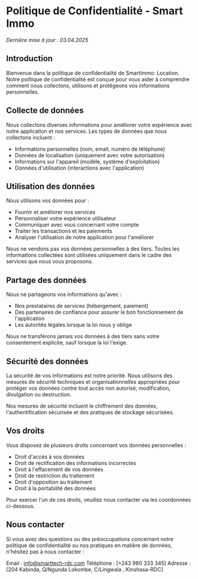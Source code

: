 # Politique de Confidentialité - Smart Immo

_Dernière mise à jour : 03.04.2025_

## Introduction

Bienvenue dans la politique de confidentialité de SmartImmo: Location. Notre politique de confidentialité est conçue pour vous aider à comprendre comment nous collectons, utilisons et protégeons vos informations personnelles.

## Collecte de données

Nous collectons diverses informations pour améliorer votre expérience avec notre application et nos services. Les types de données que nous collectons incluent :

- Informations personnelles (nom, email, numéro de téléphone)
- Données de localisation (uniquement avec votre autorisation)
- Informations sur l'appareil (modèle, système d'exploitation)
- Données d'utilisation (interactions avec l'application)

## Utilisation des données

Nous utilisons vos données pour :

- Fournir et améliorer nos services
- Personnaliser votre expérience utilisateur
- Communiquer avec vous concernant votre compte
- Traiter les transactions et les paiements
- Analyser l'utilisation de notre application pour l'améliorer

Nous ne vendons pas vos données personnelles à des tiers. Toutes les informations collectées sont utilisées uniquement dans le cadre des services que nous vous proposons.

## Partage des données

Nous ne partageons vos informations qu'avec :

- Nos prestataires de services (hébergement, paiement)
- Des partenaires de confiance pour assurer le bon fonctionnement de l'application
- Les autorités légales lorsque la loi nous y oblige

Nous ne transférons jamais vos données à des tiers sans votre consentement explicite, sauf lorsque la loi l'exige.

## Sécurité des données

La sécurité de vos informations est notre priorité. Nous utilisons des mesures de sécurité techniques et organisationnelles appropriées pour protéger vos données contre tout accès non autorisé, modification, divulgation ou destruction.

Nos mesures de sécurité incluent le chiffrement des données, l'authentification sécurisée et des pratiques de stockage sécurisées.

## Vos droits

Vous disposez de plusieurs droits concernant vos données personnelles :

- Droit d'accès à vos données
- Droit de rectification des informations incorrectes
- Droit à l'effacement de vos données
- Droit de restriction du traitement
- Droit d'opposition au traitement
- Droit à la portabilité des données

Pour exercer l'un de ces droits, veuillez nous contacter via les coordonnées ci-dessous.

## Nous contacter

Si vous avez des questions ou des préoccupations concernant notre politique de confidentialité ou nos pratiques en matière de données, n'hésitez pas à nous contacter :

Email : info@smarttech-rdc.com
Téléphone : [+243 980 333 345]
Adresse : [204 Kabinda, Q/Ngunda Lokombe,
C/Lingwala , Kinshasa-RDC]
